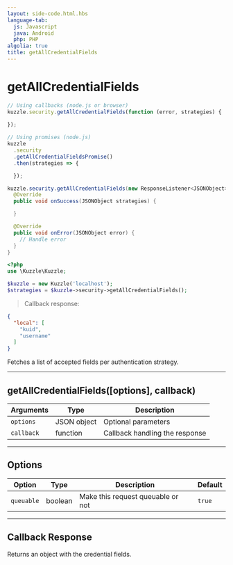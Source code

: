 ```yaml
---
layout: side-code.html.hbs
language-tab:
  js: Javascript
  java: Android
  php: PHP
algolia: true
title: getAllCredentialFields
---
```


# getAllCredentialFields

```js
// Using callbacks (node.js or browser)
kuzzle.security.getAllCredentialFields(function (error, strategies) {
  
});

// Using promises (node.js)
kuzzle
  .security
  .getAllCredentialFieldsPromise()
  .then(strategies => {

  });
```

```java
kuzzle.security.getAllCredentialFields(new ResponseListener<JSONObject>() {
  @Override
  public void onSuccess(JSONObject strategies) {

  }

  @Override
  public void onError(JSONObject error) {
    // Handle error
  }
}
```

```php
<?php
use \Kuzzle\Kuzzle;

$kuzzle = new Kuzzle('localhost');
$strategies = $kuzzle->security->getAllCredentialFields();
```

> Callback response:

```json
{
  "local": [
    "kuid",
    "username"
  ]
}
```

Fetches a list of accepted fields per authentication strategy.

---

## getAllCredentialFields([options], callback)

| Arguments | Type | Description
|-----------|------|------------
| `options` | JSON object | Optional parameters
| `callback`| function | Callback handling the response

---

## Options

| Option | Type | Description | Default
|--------|------|-------------|---------
| `queuable` | boolean | Make this request queuable or not  | `true`

---

## Callback Response

Returns an object with the credential fields.
